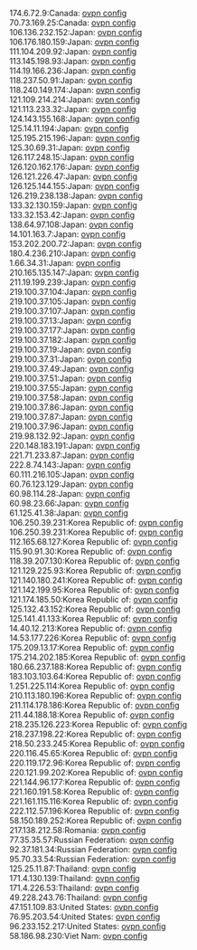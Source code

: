 174.6.72.9:Canada: [ovpn config](vpn/174_6_72_9.ovpn)  
70.73.169.25:Canada: [ovpn config](vpn/70_73_169_25.ovpn)  
106.136.232.152:Japan: [ovpn config](vpn/106_136_232_152.ovpn)  
106.176.180.159:Japan: [ovpn config](vpn/106_176_180_159.ovpn)  
111.104.209.92:Japan: [ovpn config](vpn/111_104_209_92.ovpn)  
113.145.198.93:Japan: [ovpn config](vpn/113_145_198_93.ovpn)  
114.19.166.236:Japan: [ovpn config](vpn/114_19_166_236.ovpn)  
118.237.50.91:Japan: [ovpn config](vpn/118_237_50_91.ovpn)  
118.240.149.174:Japan: [ovpn config](vpn/118_240_149_174.ovpn)  
121.109.214.214:Japan: [ovpn config](vpn/121_109_214_214.ovpn)  
121.113.233.32:Japan: [ovpn config](vpn/121_113_233_32.ovpn)  
124.143.155.168:Japan: [ovpn config](vpn/124_143_155_168.ovpn)  
125.14.11.194:Japan: [ovpn config](vpn/125_14_11_194.ovpn)  
125.195.215.196:Japan: [ovpn config](vpn/125_195_215_196.ovpn)  
125.30.69.31:Japan: [ovpn config](vpn/125_30_69_31.ovpn)  
126.117.248.15:Japan: [ovpn config](vpn/126_117_248_15.ovpn)  
126.120.162.176:Japan: [ovpn config](vpn/126_120_162_176.ovpn)  
126.121.226.47:Japan: [ovpn config](vpn/126_121_226_47.ovpn)  
126.125.144.155:Japan: [ovpn config](vpn/126_125_144_155.ovpn)  
126.219.238.138:Japan: [ovpn config](vpn/126_219_238_138.ovpn)  
133.32.130.159:Japan: [ovpn config](vpn/133_32_130_159.ovpn)  
133.32.153.42:Japan: [ovpn config](vpn/133_32_153_42.ovpn)  
138.64.97.108:Japan: [ovpn config](vpn/138_64_97_108.ovpn)  
14.101.163.7:Japan: [ovpn config](vpn/14_101_163_7.ovpn)  
153.202.200.72:Japan: [ovpn config](vpn/153_202_200_72.ovpn)  
180.4.236.210:Japan: [ovpn config](vpn/180_4_236_210.ovpn)  
1.66.34.31:Japan: [ovpn config](vpn/1_66_34_31.ovpn)  
210.165.135.147:Japan: [ovpn config](vpn/210_165_135_147.ovpn)  
211.19.199.239:Japan: [ovpn config](vpn/211_19_199_239.ovpn)  
219.100.37.104:Japan: [ovpn config](vpn/219_100_37_104.ovpn)  
219.100.37.105:Japan: [ovpn config](vpn/219_100_37_105.ovpn)  
219.100.37.107:Japan: [ovpn config](vpn/219_100_37_107.ovpn)  
219.100.37.13:Japan: [ovpn config](vpn/219_100_37_13.ovpn)  
219.100.37.177:Japan: [ovpn config](vpn/219_100_37_177.ovpn)  
219.100.37.182:Japan: [ovpn config](vpn/219_100_37_182.ovpn)  
219.100.37.19:Japan: [ovpn config](vpn/219_100_37_19.ovpn)  
219.100.37.31:Japan: [ovpn config](vpn/219_100_37_31.ovpn)  
219.100.37.49:Japan: [ovpn config](vpn/219_100_37_49.ovpn)  
219.100.37.51:Japan: [ovpn config](vpn/219_100_37_51.ovpn)  
219.100.37.55:Japan: [ovpn config](vpn/219_100_37_55.ovpn)  
219.100.37.58:Japan: [ovpn config](vpn/219_100_37_58.ovpn)  
219.100.37.86:Japan: [ovpn config](vpn/219_100_37_86.ovpn)  
219.100.37.87:Japan: [ovpn config](vpn/219_100_37_87.ovpn)  
219.100.37.96:Japan: [ovpn config](vpn/219_100_37_96.ovpn)  
219.98.132.92:Japan: [ovpn config](vpn/219_98_132_92.ovpn)  
220.148.183.191:Japan: [ovpn config](vpn/220_148_183_191.ovpn)  
221.71.233.87:Japan: [ovpn config](vpn/221_71_233_87.ovpn)  
222.8.74.143:Japan: [ovpn config](vpn/222_8_74_143.ovpn)  
60.111.216.105:Japan: [ovpn config](vpn/60_111_216_105.ovpn)  
60.76.123.129:Japan: [ovpn config](vpn/60_76_123_129.ovpn)  
60.98.114.28:Japan: [ovpn config](vpn/60_98_114_28.ovpn)  
60.98.23.66:Japan: [ovpn config](vpn/60_98_23_66.ovpn)  
61.125.41.38:Japan: [ovpn config](vpn/61_125_41_38.ovpn)  
106.250.39.231:Korea Republic of: [ovpn config](vpn/106_250_39_231.ovpn)  
106.250.39.231:Korea Republic of: [ovpn config](vpn/106_250_39_231.ovpn)  
112.165.68.127:Korea Republic of: [ovpn config](vpn/112_165_68_127.ovpn)  
115.90.91.30:Korea Republic of: [ovpn config](vpn/115_90_91_30.ovpn)  
118.39.207.130:Korea Republic of: [ovpn config](vpn/118_39_207_130.ovpn)  
121.129.225.93:Korea Republic of: [ovpn config](vpn/121_129_225_93.ovpn)  
121.140.180.241:Korea Republic of: [ovpn config](vpn/121_140_180_241.ovpn)  
121.142.199.95:Korea Republic of: [ovpn config](vpn/121_142_199_95.ovpn)  
121.174.185.50:Korea Republic of: [ovpn config](vpn/121_174_185_50.ovpn)  
125.132.43.152:Korea Republic of: [ovpn config](vpn/125_132_43_152.ovpn)  
125.141.41.133:Korea Republic of: [ovpn config](vpn/125_141_41_133.ovpn)  
14.40.12.213:Korea Republic of: [ovpn config](vpn/14_40_12_213.ovpn)  
14.53.177.226:Korea Republic of: [ovpn config](vpn/14_53_177_226.ovpn)  
175.209.13.17:Korea Republic of: [ovpn config](vpn/175_209_13_17.ovpn)  
175.214.202.185:Korea Republic of: [ovpn config](vpn/175_214_202_185.ovpn)  
180.66.237.188:Korea Republic of: [ovpn config](vpn/180_66_237_188.ovpn)  
183.103.103.64:Korea Republic of: [ovpn config](vpn/183_103_103_64.ovpn)  
1.251.225.114:Korea Republic of: [ovpn config](vpn/1_251_225_114.ovpn)  
210.113.180.196:Korea Republic of: [ovpn config](vpn/210_113_180_196.ovpn)  
211.114.178.186:Korea Republic of: [ovpn config](vpn/211_114_178_186.ovpn)  
211.44.188.18:Korea Republic of: [ovpn config](vpn/211_44_188_18.ovpn)  
218.235.126.223:Korea Republic of: [ovpn config](vpn/218_235_126_223.ovpn)  
218.237.198.22:Korea Republic of: [ovpn config](vpn/218_237_198_22.ovpn)  
218.50.233.245:Korea Republic of: [ovpn config](vpn/218_50_233_245.ovpn)  
220.116.45.65:Korea Republic of: [ovpn config](vpn/220_116_45_65.ovpn)  
220.119.172.96:Korea Republic of: [ovpn config](vpn/220_119_172_96.ovpn)  
220.121.99.202:Korea Republic of: [ovpn config](vpn/220_121_99_202.ovpn)  
221.144.96.177:Korea Republic of: [ovpn config](vpn/221_144_96_177.ovpn)  
221.160.191.58:Korea Republic of: [ovpn config](vpn/221_160_191_58.ovpn)  
221.161.115.116:Korea Republic of: [ovpn config](vpn/221_161_115_116.ovpn)  
222.112.57.196:Korea Republic of: [ovpn config](vpn/222_112_57_196.ovpn)  
58.150.189.252:Korea Republic of: [ovpn config](vpn/58_150_189_252.ovpn)  
217.138.212.58:Romania: [ovpn config](vpn/217_138_212_58.ovpn)  
77.35.35.57:Russian Federation: [ovpn config](vpn/77_35_35_57.ovpn)  
92.37.181.34:Russian Federation: [ovpn config](vpn/92_37_181_34.ovpn)  
95.70.33.54:Russian Federation: [ovpn config](vpn/95_70_33_54.ovpn)  
125.25.11.87:Thailand: [ovpn config](vpn/125_25_11_87.ovpn)  
171.4.130.139:Thailand: [ovpn config](vpn/171_4_130_139.ovpn)  
171.4.226.53:Thailand: [ovpn config](vpn/171_4_226_53.ovpn)  
49.228.243.76:Thailand: [ovpn config](vpn/49_228_243_76.ovpn)  
47.151.109.83:United States: [ovpn config](vpn/47_151_109_83.ovpn)  
76.95.203.54:United States: [ovpn config](vpn/76_95_203_54.ovpn)  
96.233.152.217:United States: [ovpn config](vpn/96_233_152_217.ovpn)  
58.186.98.230:Viet Nam: [ovpn config](vpn/58_186_98_230.ovpn)  
